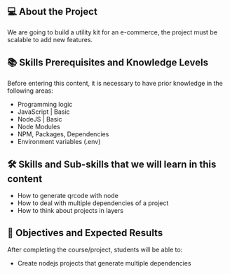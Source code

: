 ## 💻 About the Project

We are going to build a utility kit for an e-commerce, the project must be scalable to add new features.

## 📚 Skills Prerequisites and Knowledge Levels

Before entering this content, it is necessary to have prior knowledge in the following areas:

- Programming logic
- JavaScript | Basic
- NodeJS | Basic
- Node Modules
- NPM, Packages, Dependencies
- Environment variables (.env)

## 🛠️ Skills and Sub-skills that we will learn in this content

- How to generate qrcode with node
- How to deal with multiple dependencies of a project
- How to think about projects in layers

## 🎯 Objectives and Expected Results

After completing the course/project, students will be able to:

- Create nodejs projects that generate multiple dependencies
